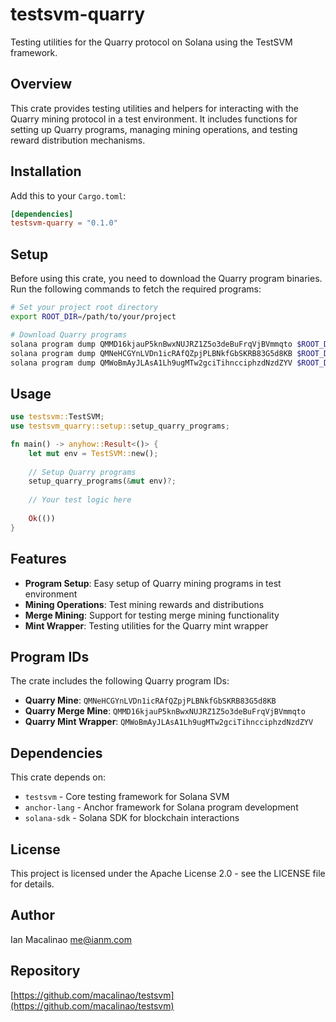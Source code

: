 # testsvm-quarry

Testing utilities for the Quarry protocol on Solana using the TestSVM framework.

## Overview

This crate provides testing utilities and helpers for interacting with the Quarry mining protocol in a test environment. It includes functions for setting up Quarry programs, managing mining operations, and testing reward distribution mechanisms.

## Installation

Add this to your `Cargo.toml`:

```toml
[dependencies]
testsvm-quarry = "0.1.0"
```

## Setup

Before using this crate, you need to download the Quarry program binaries. Run the following commands to fetch the required programs:

```bash
# Set your project root directory
export ROOT_DIR=/path/to/your/project

# Download Quarry programs
solana program dump QMMD16kjauP5knBwxNUJRZ1Z5o3deBuFrqVjBVmmqto $ROOT_DIR/fixtures/programs/quarry_merge_mine.so
solana program dump QMNeHCGYnLVDn1icRAfQZpjPLBNkfGbSKRB83G5d8KB $ROOT_DIR/fixtures/programs/quarry_mine.so
solana program dump QMWoBmAyJLAsA1Lh9ugMTw2gciTihncciphzdNzdZYV $ROOT_DIR/fixtures/programs/quarry_mint_wrapper.so
```

## Usage

```rust
use testsvm::TestSVM;
use testsvm_quarry::setup::setup_quarry_programs;

fn main() -> anyhow::Result<()> {
    let mut env = TestSVM::new();
    
    // Setup Quarry programs
    setup_quarry_programs(&mut env)?;
    
    // Your test logic here
    
    Ok(())
}
```

## Features

- **Program Setup**: Easy setup of Quarry mining programs in test environment
- **Mining Operations**: Test mining rewards and distributions
- **Merge Mining**: Support for testing merge mining functionality
- **Mint Wrapper**: Testing utilities for the Quarry mint wrapper

## Program IDs

The crate includes the following Quarry program IDs:

- **Quarry Mine**: `QMNeHCGYnLVDn1icRAfQZpjPLBNkfGbSKRB83G5d8KB`
- **Quarry Merge Mine**: `QMMD16kjauP5knBwxNUJRZ1Z5o3deBuFrqVjBVmmqto`
- **Quarry Mint Wrapper**: `QMWoBmAyJLAsA1Lh9ugMTw2gciTihncciphzdNzdZYV`

## Dependencies

This crate depends on:
- `testsvm` - Core testing framework for Solana SVM
- `anchor-lang` - Anchor framework for Solana program development
- `solana-sdk` - Solana SDK for blockchain interactions

## License

This project is licensed under the Apache License 2.0 - see the LICENSE file for details.

## Author

Ian Macalinao <me@ianm.com>

## Repository

[https://github.com/macalinao/testsvm](https://github.com/macalinao/testsvm)